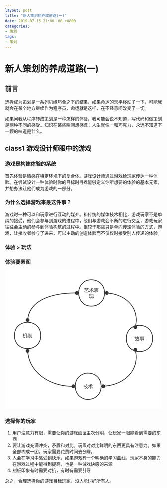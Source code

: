 ```yaml
---
layout: post
title: "新人策划的养成道路(一)"
date: 2019-07-15 21:00：00 +0800
categories:
- 策划
tags:
- 策划
---
```


# 新人策划的养成道路(一)

## 前言

选择成为策划是一系列机缘巧合之下的结果，如果命运的天平移动了一下，可能我就会在某个地方继续作为程序员，命运就是这样，在不经意间改变了一切。

如果问我从程序转成策划是一种怎样的体验，我可能会说不知道，写代码和做策划是两种不同的感受。知识在某些瞬间想感慨：人生就像一和巧克力，永远不知道下一颗的味道是什么。

## class1 游戏设计师眼中的游戏

### 游戏是构建体验的系统

首先体验是情感在特定环境下的复合体。游戏设计师通过游戏给玩家传达一种体验。在尝试设计一种体验时你的目标时寻找能够定义你所想要的体验的基本元素，并想办法让他们成为游戏的一部分。

### 为什么选择游戏来最这件事？

游戏时一种可以和玩家进行互动的媒介。和传统的媒体技术相比，游戏玩家不是单纯的接受，他们会参与到游戏的进程中，他们与游戏会不断的进行交互，游戏玩家往往会主动的参与到体验构筑的过程中。相较于那些只是单向传递体验的方式，游戏，让接收者参与了进来，可以主动的创造体验而不仅仅时接受别人传递的体验。

### 体验 > 玩法

### 体验要素图

![游戏表现图](https://github.com/oneSaber/PaperStation/blob/master/assets/images/gameDesign.png)

### 选择你的玩家

1. 用户注意力有限，需要让你的游戏画面主次分明，让玩家一眼能看到需要的东西 
2. 要让游戏充满冲突，矛盾和对比。玩家对对比鲜明的东西更具有注意力。如果全部糊成一团，玩家需要花费时间去分辨。
3. 人会在学习中感受到快乐，如果游戏有一个明确的学习曲线，玩家本身的能力在游戏过程中能得到提高，也是一种游戏快感的来源
4. 刻板印象有时需要对抗，有时有需要引导

总之，合理选择你的游戏目标玩家，没人能讨好所有人。